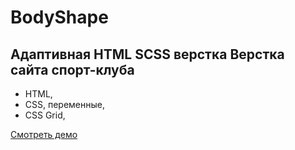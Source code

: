 # BodyShape

## Адаптивная HTML SCSS верстка  Верстка сайта спорт-клуба

- HTML,
- CSS, переменные,
- CSS Grid,

[Смотреть демо](https://kovalchuk-alexandr.github.io/BodyShape/)
